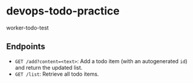 # devops-todo-practice
worker-todo-test

## Endpoints

- `GET /add?content=<text>`: Add a todo item (with an autogenerated `id`) and return the updated list.
- `GET /list`: Retrieve all todo items.
